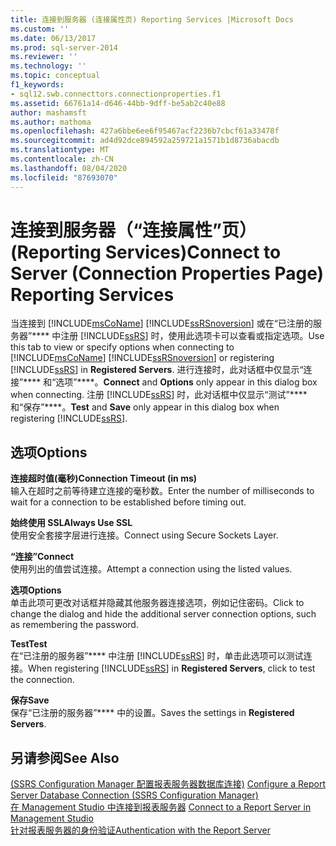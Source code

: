 ```yaml
---
title: 连接到服务器 (连接属性页) Reporting Services |Microsoft Docs
ms.custom: ''
ms.date: 06/13/2017
ms.prod: sql-server-2014
ms.reviewer: ''
ms.technology: ''
ms.topic: conceptual
f1_keywords:
- sql12.swb.connecttors.connectionproperties.f1
ms.assetid: 66761a14-d646-44bb-9dff-be5ab2c40e88
author: mashamsft
ms.author: mathoma
ms.openlocfilehash: 427a6bbe6ee6f95467acf2236b7cbcf61a33478f
ms.sourcegitcommit: ad4d92dce894592a259721a1571b1d8736abacdb
ms.translationtype: MT
ms.contentlocale: zh-CN
ms.lasthandoff: 08/04/2020
ms.locfileid: "87693070"
---
```

# <a name="connect-to-server-connection-properties-page-reporting-services"></a><span data-ttu-id="70257-102">连接到服务器（“连接属性”页）(Reporting Services)</span><span class="sxs-lookup"><span data-stu-id="70257-102">Connect to Server (Connection Properties Page) Reporting Services</span></span>
  <span data-ttu-id="70257-103">当连接到 [!INCLUDE[msCoName](../includes/msconame-md.md)] [!INCLUDE[ssRSnoversion](../includes/ssrsnoversion-md.md)] 或在“已注册的服务器”\*\*\*\* 中注册 [!INCLUDE[ssRS](../includes/ssrs.md)] 时，使用此选项卡可以查看或指定选项。</span><span class="sxs-lookup"><span data-stu-id="70257-103">Use this tab to view or specify options when connecting to [!INCLUDE[msCoName](../includes/msconame-md.md)] [!INCLUDE[ssRSnoversion](../includes/ssrsnoversion-md.md)] or registering [!INCLUDE[ssRS](../includes/ssrs.md)] in **Registered Servers**.</span></span> <span data-ttu-id="70257-104">进行连接时，此对话框中仅显示“连接”\*\*\*\* 和“选项”\*\*\*\*。</span><span class="sxs-lookup"><span data-stu-id="70257-104">**Connect** and **Options** only appear in this dialog box when connecting.</span></span> <span data-ttu-id="70257-105">注册 [!INCLUDE[ssRS](../includes/ssrs.md)] 时，此对话框中仅显示“测试”\*\*\*\* 和“保存”\*\*\*\*。</span><span class="sxs-lookup"><span data-stu-id="70257-105">**Test** and **Save** only appear in this dialog box when registering [!INCLUDE[ssRS](../includes/ssrs.md)].</span></span>  
  
## <a name="options"></a><span data-ttu-id="70257-106">选项</span><span class="sxs-lookup"><span data-stu-id="70257-106">Options</span></span>  
 <span data-ttu-id="70257-107">**连接超时值(毫秒)**</span><span class="sxs-lookup"><span data-stu-id="70257-107">**Connection Timeout (in ms)**</span></span>  
 <span data-ttu-id="70257-108">输入在超时之前等待建立连接的毫秒数。</span><span class="sxs-lookup"><span data-stu-id="70257-108">Enter the number of milliseconds to wait for a connection to be established before timing out.</span></span>  
  
 <span data-ttu-id="70257-109">**始终使用 SSL**</span><span class="sxs-lookup"><span data-stu-id="70257-109">**Always Use SSL**</span></span>  
 <span data-ttu-id="70257-110">使用安全套接字层进行连接。</span><span class="sxs-lookup"><span data-stu-id="70257-110">Connect using Secure Sockets Layer.</span></span>  
  
 <span data-ttu-id="70257-111">**“连接”**</span><span class="sxs-lookup"><span data-stu-id="70257-111">**Connect**</span></span>  
 <span data-ttu-id="70257-112">使用列出的值尝试连接。</span><span class="sxs-lookup"><span data-stu-id="70257-112">Attempt a connection using the listed values.</span></span>  
  
 <span data-ttu-id="70257-113">**选项**</span><span class="sxs-lookup"><span data-stu-id="70257-113">**Options**</span></span>  
 <span data-ttu-id="70257-114">单击此项可更改对话框并隐藏其他服务器连接选项，例如记住密码。</span><span class="sxs-lookup"><span data-stu-id="70257-114">Click to change the dialog and hide the additional server connection options, such as remembering the password.</span></span>  
  
 <span data-ttu-id="70257-115">**Test**</span><span class="sxs-lookup"><span data-stu-id="70257-115">**Test**</span></span>  
 <span data-ttu-id="70257-116">在“已注册的服务器”\*\*\*\* 中注册 [!INCLUDE[ssRS](../includes/ssrs.md)] 时，单击此选项可以测试连接。</span><span class="sxs-lookup"><span data-stu-id="70257-116">When registering [!INCLUDE[ssRS](../includes/ssrs.md)] in **Registered Servers**, click to test the connection.</span></span>  
  
 <span data-ttu-id="70257-117">**保存**</span><span class="sxs-lookup"><span data-stu-id="70257-117">**Save**</span></span>  
 <span data-ttu-id="70257-118">保存“已注册的服务器”\*\*\*\* 中的设置。</span><span class="sxs-lookup"><span data-stu-id="70257-118">Saves the settings in **Registered Servers**.</span></span>  
  
## <a name="see-also"></a><span data-ttu-id="70257-119">另请参阅</span><span class="sxs-lookup"><span data-stu-id="70257-119">See Also</span></span>  
 <span data-ttu-id="70257-120">[&#40;SSRS Configuration Manager 配置报表服务器数据库连接&#41;](../../2014/sql-server/install/configure-a-report-server-database-connection-ssrs-configuration-manager.md) </span><span class="sxs-lookup"><span data-stu-id="70257-120">[Configure a Report Server Database Connection  &#40;SSRS Configuration Manager&#41;](../../2014/sql-server/install/configure-a-report-server-database-connection-ssrs-configuration-manager.md) </span></span>  
 <span data-ttu-id="70257-121">[在 Management Studio 中连接到报表服务器](../reporting-services/tools/connect-to-a-report-server-in-management-studio.md) </span><span class="sxs-lookup"><span data-stu-id="70257-121">[Connect to a Report Server in Management Studio](../reporting-services/tools/connect-to-a-report-server-in-management-studio.md) </span></span>  
 [<span data-ttu-id="70257-122">针对报表服务器的身份验证</span><span class="sxs-lookup"><span data-stu-id="70257-122">Authentication with the Report Server</span></span>](../reporting-services/security/authentication-with-the-report-server.md)  
  
  
